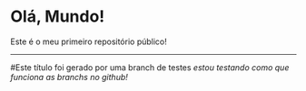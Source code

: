 # Olá, Mundo!
 Este é o meu primeiro repositório público!

***

#Este título foi gerado por uma branch de testes
    *estou testando como que funciona as branchs no github!*
